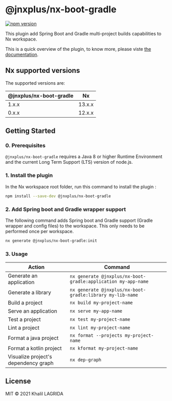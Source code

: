 # @jnxplus/nx-boot-gradle

[![npm version](https://badge.fury.io/js/@jnxplus%2Fnx-boot-gradle.svg)](https://badge.fury.io/js/@jnxplus%2Fnx-boot-gradle)

This plugin add Spring Boot and Gradle multi-project builds capabilities to Nx workspace.

This is a quick overview of the plugin, to know more, please viste [the documentation](https://khalilou88.github.io/jnxplus/).

## Nx supported versions

The supported versions are:

| @jnxplus/nx-boot-gradle | Nx     |
| ----------------------- | ------ |
| 1.x.x                   | 13.x.x |
| 0.x.x                   | 12.x.x |

## Getting Started

### 0. Prerequisites

`@jnxplus/nx-boot-gradle` requires a Java 8 or higher Runtime Environment and the current Long Term Support (LTS) version of node.js.

### 1. Install the plugin

In the Nx workspace root folder, run this command to install the plugin :

```bash
npm install --save-dev @jnxplus/nx-boot-gradle
```

### 2. Add Spring boot and Gradle wrapper support

The following command adds Spring boot and Gradle support (Gradle wrapper and config files) to the workspace. This only needs to be performed once per workspace.

```bash
nx generate @jnxplus/nx-boot-gradle:init
```

### 3. Usage

| Action                               | Command                                                       |
| ------------------------------------ | ------------------------------------------------------------- |
| Generate an application              | `nx generate @jnxplus/nx-boot-gradle:application my-app-name` |
| Generate a library                   | `nx generate @jnxplus/nx-boot-gradle:library my-lib-name`     |
| Build a project                      | `nx build my-project-name`                                    |
| Serve an application                 | `nx serve my-app-name`                                        |
| Test a project                       | `nx test my-project-name`                                     |
| Lint a project                       | `nx lint my-project-name`                                     |
| Format a java project                | `nx format --projects my-project-name`                        |
| Format a kotlin project              | `nx kformat my-project-name`                                  |
| Visualize project's dependency graph | `nx dep-graph`                                                |

## License

MIT © 2021 Khalil LAGRIDA
